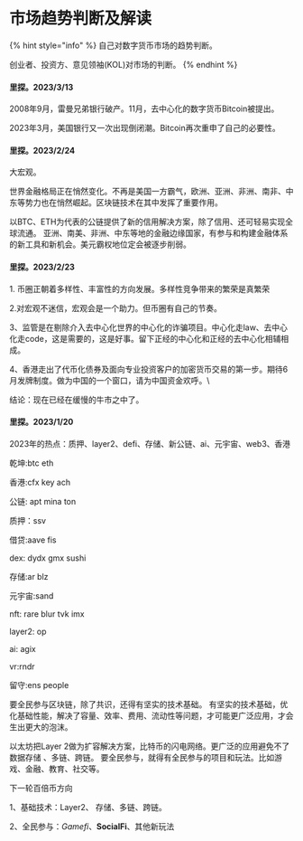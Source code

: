 # 市场趋势判断及解读

{% hint style="info" %}
自己对数字货币市场的趋势判断。

创业者、投资方、意见领袖(KOL)对市场的判断。
{% endhint %}

#### 里探。2023/3/13

2008年9月，雷曼兄弟银行破产。11月，去中心化的数字货币Bitcoin被提出。&#x20;

2023年3月，美国银行又一次出现倒闭潮。Bitcoin再次重申了自己的必要性。

#### 里探。2023/2/24

大宏观。

世界金融格局正在悄然变化。不再是美国一方霸气，欧洲、亚洲、非洲、南非、中东等势力也在悄然崛起。区块链技术在其中发挥了重要作用。

以BTC、ETH为代表的公链提供了新的信用解决方案，除了信用、还可轻易实现全球流通。 亚洲、南美、非洲、中东等地的金融边缘国家，有参与和构建金融体系的新工具和新机会。美元霸权地位定会被逐步削弱。

#### 里探。2023/2/23

1\. 币圈正朝着多样性、丰富性的方向发展。多样性竞争带来的繁荣是真繁荣

2.对宏观不迷信，宏观会是一个助力。但币圈有自己的节奏。

3、监管是在剔除介入去中心化世界的中心化的诈骗项目。中心化走law、去中心化走code，这是需要的，这是好事。留下正经的中心化和正经的去中心化相辅相成。

4、香港走出了代币化债券及面向专业投资客户的加密货币交易的第一步。期待6月发牌制度。做为中国的一个窗口，请为中国资金欢呼。\


结论：现在已经在缓慢的牛市之中了。

#### 里探。2023/1/20

2023年的热点：质押、layer2、defi、存储、新公链、ai、元宇宙、web3、香港

乾坤:btc eth

香港:cfx key ach

公链: apt mina ton

质押：ssv

借贷:aave fis

dex: dydx gmx sushi

存储:ar blz

元宇宙:sand

nft: rare blur tvk imx

layer2: op&#x20;

ai: agix

vr:rndr

留守:ens people



要全民参与区块链，除了共识，还得有坚实的技术基础。 有坚实的技术基础，优化基础性能，解决了容量、效率、费用、流动性等问题，才可能更广泛应用，才会生出更大的泡沫。

以太坊把Layer 2做为扩容解决方案，比特币的闪电网络。更广泛的应用避免不了数据存储 、多链、跨链。 要全民参与，就得有全民参与的项目和玩法。比如游戏、金融、教育、社交等。

下一轮百倍币方向&#x20;

1、基础技术：Layer2、 存储、多链、跨链。

&#x20;2、全民参与：_Gamefi_、**SocialFi**、其他新玩法
